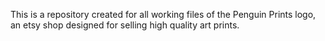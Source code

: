 This is a repository created for all working files of the Penguin Prints logo, an etsy shop designed for selling high quality art prints.

